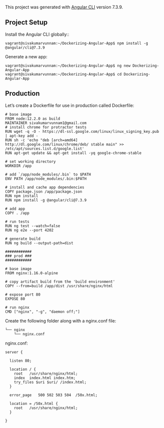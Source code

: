 This project was generated with [Angular CLI](https://github.com/angular/angular-cli) version 7.3.9.

## Project Setup
Install the Angular CLI globally::

```
vagrant@sivakumarvunnam:~/Dockerizing-Angular-App$ npm install -g @angular/cli@7.3.9

```
Generate a new app:

```
vagrant@sivakumarvunnam:~/Dockerizing-Angular-App$ ng new Dockerizing-Angular-App
vagrant@sivakumarvunnam:~/Dockerizing-Angular-App$ cd Dockerizing-Angular-App

```

## Production
Let’s create a Dockerfile for use in production called Dockerfile:
```
# base image
FROM node:12.2.0 as build
MAINTAINER sivakumarvunnam1@gmail.com
# install chrome for protractor tests
RUN wget -q -O - https://dl-ssl.google.com/linux/linux_signing_key.pub | apt-key add -
RUN sh -c 'echo "deb [arch=amd64] http://dl.google.com/linux/chrome/deb/ stable main" >> /etc/apt/sources.list.d/google.list'
RUN apt-get update && apt-get install -yq google-chrome-stable

# set working directory
WORKDIR /app

# add `/app/node_modules/.bin` to $PATH
ENV PATH /app/node_modules/.bin:$PATH

# install and cache app dependencies
COPY package.json /app/package.json
RUN npm install
RUN npm install -g @angular/cli@7.3.9

# add app
COPY . /app

# run tests
RUN ng test --watch=false
RUN ng e2e --port 4202

# generate build
RUN ng build --output-path=dist

############
### prod ###
############

# base image
FROM nginx:1.16.0-alpine

# copy artifact build from the 'build environment'
COPY --from=build /app/dist /usr/share/nginx/html

# expose port 80
EXPOSE 80

# run nginx
CMD ["nginx", "-g", "daemon off;"]

```
Create the following folder along with a nginx.conf file:

```
└── nginx
    └── nginx.conf
```
nginx.conf:

```
server {

  listen 80;

  location / {
    root   /usr/share/nginx/html;
    index  index.html index.htm;
    try_files $uri $uri/ /index.html;
  }

  error_page   500 502 503 504  /50x.html;

  location = /50x.html {
    root   /usr/share/nginx/html;
  }

}

```
